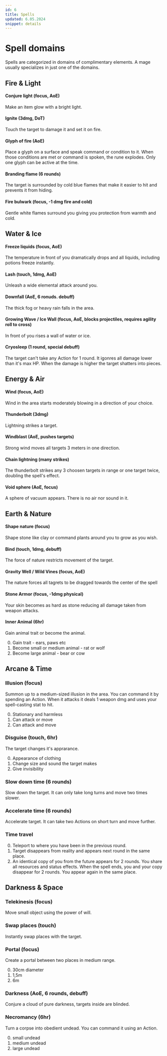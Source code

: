 ```yaml
---
id: 6
title: Spells
updated: 6.05.2024
snippet: details
---
```

# Spell domains
Spells are categorized in domains of complimentary elements. A mage usually specializes in just one of the domains.

## Fire & Light
#### Conjure light (focus, AoE)
Make an item glow with a bright light.
#### Ignite (3dmg, DoT)
Touch the target to damage it and set it on fire.
#### Glyph of fire (AoE)
Place a glyph on a surface and speak command or condition to it. When those conditions are met or command is spoken, the rune explodes. Only one glyph can be active at the time.
#### Branding flame (6 rounds)
The target is surrounded by cold blue flames that make it easier to hit and prevents it from hiding.
#### Fire bulwark (focus, -1 dmg fire and cold)
Gentle white flames surround you giving you protection from warmth and cold.

## Water & Ice
#### Freeze liquids (focus, AoE)
The temperature in front of you dramatically drops and all liquids, including potions freeze instantly.
#### Lash (touch, 1dmg, AoE)
Unleash a wide elemental attack around you.
#### Downfall (AoE, 6 ronuds. debuff)
The thick fog or heavy rain falls in the area.
#### Growing Wave / Ice Wall (focus, AoE, blocks projectiles, requires agility roll to cross)
In front of you rises a wall of water or ice.
#### Cryosleep (1 round, special debuff)
The target can't take any Action for 1 round. It igonres all damage lower than it's max HP. When the damage is higher the target shatters into pieces.

## Energy & Air
#### Wind (focus, AoE)
Wind in the area starts moderately blowing in a direction of your choice.
#### Thunderbolt (3dmg)
Lightning strikes a target.
#### Windblast (AoE, pushes targets)
Strong wind moves all targets 3 meters in one direction.
#### Chain lightning (many strikes)
The thunderbolt strikes any 3 choosen targets in range or one target twice, doubling the spell's effect.
#### Void sphere (AoE, focus)
A sphere of vacuum appears. There is no air nor sound in it. 

## Earth & Nature
#### Shape nature (focus)
Shape stone like clay or command plants around you to grow as you wish.
#### Bind (touch, 1dmg, debuff)
The force of nature restricts movement of the target.
#### Gravity Well / Wild Vines (focus, AoE)
The nature forces all tagrets to be dragged towards the center of the spell
#### Stone Armor (focus, -1dmg physical)
Your skin becomes as hard as stone reducing all damage taken from weapon attacks.
#### Inner Animal (6hr)
Gain animal trait or become the animal.

0) Gain trait - ears, paws etc
1) Become small or medium animal - rat or wolf
2) Become large animal - bear or cow

## Arcane & Time
### Illusion (focus)
Summon up to a medium-sized illusion in the area. You can command it by spending an Action. When it attacks it deals 1 weapon dmg and uses your spell-casting stat to hit.

0) Stationary and harmless
1) Can attack or move
2) Can attack and move
### Disguise (touch, 6hr)
The target changes it's apprarance.

0) Appearance of clothing
1) Change size and sound the target makes
2) Give invisibility
### Slow down time (6 rounds)
Slow down the target. It can only take long turns and move two times slower.
### Accelerate time (6 rounds)
Accelerate target. It can take two Actions on short turn and move further.
### Time travel

0) Teleport to where you have been in the previous round.
1) Target disappears from reality and appears next round in the same place.
2) An identical copy of you from the future appears for 2 rounds. You share all resources and status effects. When the spell ends, you and your copy disappear for 2 rounds. You appear again in the same place.

## Darkness & Space
### Telekinesis (focus)
Move small object using the power of will.
### Swap places (touch)
Instantly swap places with the target.
### Portal (focus)
Create a portal between two places in medium range.

0) 30cm diameter
1) 1,5m
2) 6m
### Darkness (AoE, 6 rounds, debuff)
Conjure a cloud of pure darkness, targets inside are blinded.
### Necromancy (6hr)
Turn a corpse into obedient undead. You can command it using an Action.

0) small undead
1) medium undead
2) large undead


































